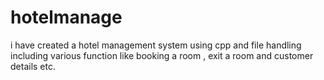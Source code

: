 # hotelmanage
i have created a hotel management system using cpp and file handling including various function like booking a room , exit a room and customer details  etc.
